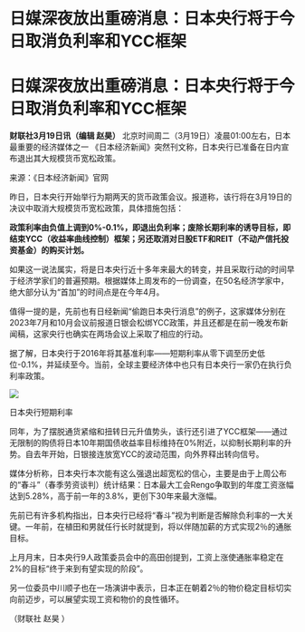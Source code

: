 # 日媒深夜放出重磅消息：日本央行将于今日取消负利率和YCC框架

# 日媒深夜放出重磅消息：日本央行将于今日取消负利率和YCC框架

**财联社3月19日讯（编辑 赵昊）** 北京时间周二（3月19日）凌晨01:00左右，日本最重要的经济媒体之一
《日本经济新闻》突然刊文称，日本央行已准备在日内宣布退出其大规模货币宽松政策。

来源：《日本经济新闻》官网

昨日，日本央行开始举行为期两天的货币政策会议。报道称，该行将在3月19日的决议中取消大规模货币宽松政策，具体措施包括：

**政策利率由负值上调到0%-0.1%，即退出负利率；废除长期利率的诱导目标，即结束YCC（收益率曲线控制）框架；另还取消对日股ETF和REIT（不动产信托投资基金）的购买计划。**

如果这一说法属实，将是日本央行近十多年来最大的转变，并且采取行动的时间早于经济学家们的普遍预期。根据媒体上周发布的一份调查，在50名经济学家中，绝大部分认为“首加”的时间点是在今年4月。

值得一提的是，先前也有日经新闻“偷跑日本央行消息”的例子，这家媒体分别在2023年7月和10月会议前报道日银会松绑YCC政策，并且还都是在前一晚发布新闻稿，这家央行也确实在两场会议上采取了相应的行动。

据了解，日本央行于2016年将其基准利率——短期利率从零下调至历史低位-0.1%，并延续至今。当前，全球主要经济体中也只有日本央行一家仍在执行负利率政策。

![](https://inews.gtimg.com/om_bt/OIpfKSZcwGoIwnaNYeH1-iyC4rluADDvkmtHFd8E8GBycAA/1000)

日本央行短期利率

同年，为了摆脱通货紧缩和扭转日元升值势头，该行还引进了YCC框架——通过无限制的购债将日本10年期国债收益率目标维持在0%附近，以抑制长期利率的升势。自去年开始，日银接连放宽YCC的波动范围，向外界释出转向信号。

媒体分析称，日本央行本次能有这么强退出超宽松的信心，主要是由于上周公布的“春斗”（春季劳资谈判）统计结果：日本最大工会Rengo争取到的年度工资涨幅达到5.28%，高于前一年的3.8%，更创下30年来最大涨幅。

先前已有许多机构指出，日本央行已经将“春斗”视为判断是否解除负利率的一大关键。一年前，在植田和男就任行长时就提到，将以伴随加薪的方式实现2％的通胀目标。

上月月末，日本央行9人政策委员会中的高田创提到，工资上涨使通胀率稳定在2%的目标“终于来到有望实现的阶段”。

另一位委员中川顺子也在一场演讲中表示，日本正在朝着2％的物价稳定目标切实向前迈步，可以展望实现工资和物价的良性循环。

（财联社 赵昊 ）

